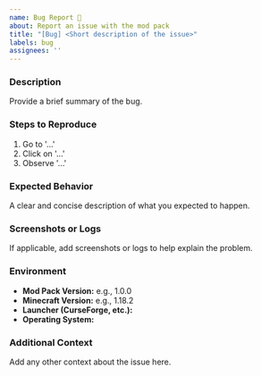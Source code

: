 ```yaml
---
name: Bug Report 🐛
about: Report an issue with the mod pack
title: "[Bug] <Short description of the issue>"
labels: bug
assignees: ''
---
```


### Description
Provide a brief summary of the bug.

### Steps to Reproduce
1. Go to '...'
2. Click on '...'
3. Observe '...'

### Expected Behavior
A clear and concise description of what you expected to happen.

### Screenshots or Logs
If applicable, add screenshots or logs to help explain the problem.

### Environment
- **Mod Pack Version:** e.g., 1.0.0
- **Minecraft Version:** e.g., 1.18.2
- **Launcher (CurseForge, etc.):**
- **Operating System:**

### Additional Context
Add any other context about the issue here.
